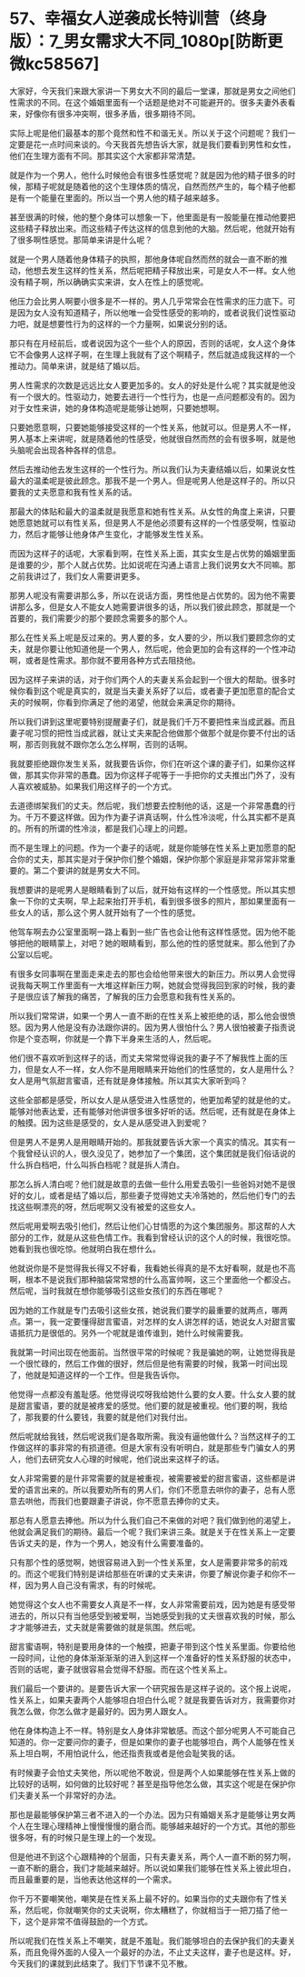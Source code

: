 # 57、幸福女人逆袭成长特训营（终身版）：7_男女需求大不同_1080p[防断更微kc58567]

大家好，今天我们来跟大家讲一下男女大不同的最后一堂课，那就是男女之间他们性需求的不同。在这个婚姻里面有一个话题是绝对不可能避开的。很多夫妻外表看来，好像你有很多冲突啊，很多矛盾，很多期待不同。

实际上呢是他们最基本的那个竟然和性不和谐无关。所以关于这个问题呢？我们一定要是花一点时间来谈的。今天我首先想告诉大家，就是我们要看到男性和女性，他们在生理方面有不同。那其实这个大家都非常清楚。

就是作为一个男人，他什么时候他会有很多性感觉呢？就是因为他的精子很多的时候，那精子呢就是随着他的这个生理体质的情况，自然而然产生的，每个精子他都是有一个能量在里面的。所以当一个男人他的精子越来越多。

甚至很满的时候，他的整个身体可以想象一下，他里面是有一股能量在推动他要把这些精子释放出来。而这些精子传达这样的信息到他的大脑。然后呢，他就开始有了很多啊性感觉。那简单来讲是什么呢？

就是一个男人随着他身体精子的执照，那他身体呢自然而然的就会一直不断的推动，他想去发生这样的性关系，然后呢把精子释放出来，可是女人不一样。女人他没有精子啊，所以确确实实来讲，女人在性上的感觉呢。

他压力会比男人啊要小很多是不一样的。男人几乎常常会在性需求的压力底下。可是因为女人没有知道精子，所以他唯一会受性感受的影响的，或者说我们说性驱动力吧，就是想要性行为的这样的一个力量啊，如果说分别的话。

那只有在月经前后，或者说因为这个一些个人的原因，否则的话呢，女人这个身体它不会像男人这样子啊，在生理上我就有了这个啊精子，然后就造成我这样的一个推动力。简单来讲，就是结了婚以后。

男人性需求的次数是远远比女人要更加多的。女人的好处是什么呢？其实就是他没有一个很大的。性驱动力，她要去进行一个性行为，也是一点问题都没有的。因为对于女性来讲，她的身体构造呢是能够让她啊，只要她想啊。

只要她愿意啊，只要她能够接受这样的一个性关系，他就可以。但是男人不一样，男人基本上来讲呢，就是随着他的性感受，他就很自然而然的会有很多啊，就是他头脑呢会出现各种各样的信息。

然后去推动他去发生这样的一个性行为。所以我们认为夫妻结婚以后，如果说女性最大的温柔呢是彼此顾念。那我不是一个男人。但是呢男人他是这样子的。所以只要我的丈夫愿意和我有性关系的话。

那最大的体贴和最大的温柔就是我愿意和她有性关系。从女性的角度上来讲，只要她愿意她就可以有性关系，但是男人不是他必须要有这样的一个性感受啊，性驱动力，然后才能够让他身体产生变化，才能够发生性关系。

而因为这样子的话呢，大家看到啊，在性关系上面，其实女生是占优势的婚姻里面是谁要的少，那个人就占优势。比如说呢在沟通上语言上我们说男女大不同嘛。那之前我讲过了，我们女人需要讲更多。

那男人呢没有需要讲那么多，所以在说话方面，男性他是占优势的。因为他不需要讲那么多，但是女人不能女人她需要讲很多的话，所以我们彼此顾念，那就是一个首要的，我们需要少的那个要顾念需要多的那个人。

那么在性关系上呢是反过来的。男人要的多，女人要的少，所以我们要顾念你的丈夫，就是你要让他知道他是一个男人，然后呢，他会更加的会有这样的一个性冲动啊，或者是性需求。那你就不要用各种方式去阻挠他。

因为这样子来讲的话，对于你们两个人的夫妻关系会起到一个很大的帮助。很多时候你看到这个呢是真实的，就是当夫妻关系好了以后，或者妻子更加愿意的配合丈夫的时候啊，你看到你满足了他的渴望，他就会来满足你的期待。

所以我们讲到这里呢要特别提醒妻子们，就是我们千万不要把性来当成武器。而且妻子呢习惯的把性当成武器，就让丈夫来配合他做那个做那个就是你要不付出的话啊，那否则我就不跟你怎么怎么样啊，否则的话啊。

我就要拒绝跟你发生关系，就我要告诉你，你们在听这个课的妻子们，如果你这样做，那其实你非常的愚蠢。因为你这样子呢等于一手把你的丈夫推出门外了，没有人喜欢被威胁。如果我们用这样子的一个方式。

去道德绑架我们的丈夫。然后呢，我们想要去控制他的话，这是一个非常愚蠢的行为。千万不要这样做。因为作为妻子讲真话啊，什么性冷淡呢，什么其实都不是真的。所有的所谓的性冷淡，都是我们心理上的问题。

而不是生理上的问题。作为一个妻子的话呢，就是你能够在性关系上更加愿意的配合你的丈夫，那其实是对于保护你们整个婚姻，保护你那个家庭是非常非常非常重要的。第二个要讲的就是男女大不同。

我想要讲的是呢男人是眼睛看到了以后，就开始有这样的一个性感觉。所以其实想象一下你的丈夫啊，早上起来抬打开手机，看到很多很多的照片，那如果里面有一些女人的话，那么这个男人就开始有了一个性的感觉。

他驾车啊去办公室里面啊一路上看到一些广告也会让他有这样性感觉。因为他不能够把他的眼睛蒙上，对吧？她的眼睛看到，那么他的性的感觉就来。那么他到了办公室以后呢。

有很多女同事啊在里面走来走去的那也会给他带来很大的新压力。所以男人会觉得说我每天啊工作里面有一大堆这样新压力啊，她就会觉得我回到家的时候，我的妻子是很应该了解我的痛苦，了解我的压力会愿意和我有性关系的。

所以我们常常讲，如果一个男人一直不断的在性关系上被拒绝的话，那么他会很愤怒。因为男人他是没有办法跟你讲的。因为男人很怕什么？男人很怕被妻子指责说你是个变态啊，你就是一个靠下半身来生活的人，然后呢。

他们很不喜欢听到这样子的话，而丈夫常常觉得说我的妻子不了解我性上面的压力，但是女人不一样，女人你不是用眼睛来开始他们的性感觉的，女人是用什么？女人是用气氛甜言蜜语，还有就是身体接触。所以其实大家听到吗？

这些全部都是感受，所以女人是从感受进入性感觉的，他更加希望的就是他的丈。能够对他表达爱，还有能够对他讲很多很多好听的话。然后呢，还有就是在身体上的触摸。因为这些是感受的，女人是从感受进入到爱呢？

但是男人不是男人是用眼睛开始的。那我就要告诉大家一个真实的情况。其实有一个我曾经认识的人，很久没见了，她参加了一个集团，这个集团就是我们俗话说的什么拆白档吧，什么叫拆白档呢？就是拆人清白。

那怎么拆人清白呢？他们就是故意的去做一些什么用爱去吸引一些爸妈对她不是很好的女儿，或者是结了婚以后，那些妻子觉得她丈夫冷落她的，然后他们专门的去找这些啊漂亮的呀，然后呢啊又没有被爱的这些女人。

然后呢用爱啊去吸引他们，然后让他们心甘情愿的为这个集团服务。那这帮的人大部分的工作，就是从这些色情工作。我看到曾经认识的这个人的时候，我很吃惊。她看到我也很吃惊。他就明白我在想什么。

他就说你是不是觉得我长得又不好看，我看她长得真的是不太好看啊，就是也不高啊，根本不是说我们那种脑袋常常想的什么高富帅啊，这三个里面他一个都没占。然后呢，当时我就在想你能够吸引这些女孩们的东西在哪呢？

因为她的工作就是专门去吸引这些女孩，她说我们要学的最重要的就两点，哪两点。第一，我一定要懂得甜言蜜语，对怎样的女人讲怎样的话，她说女人对甜言蜜语抵抗力是很低的。另外一个呢就是谁传谁到，她什么时候需要我。

我就第一时间出现在他面前。当然很平常的时候呢？我是骗她的啊，让她觉得我是一个很忙碌的，然后工作做的很好，然后但是他有需要的时候，我第一时间出现了，他就是知道这样的一个工作。但是我告诉你。

他觉得一点都没有羞耻感。他觉得说哎呀我给她什么要的女人要。什么女人要的就是甜言蜜语，要的就是被疼爱的感觉。他们要的就是被重视。他们要的啊，我给了，那我要的什么要钱，我要的就是他们对我付出。

然后呢就给我钱，然后呢说我们是各取所需。我没有逼他做什么？当然这样子的工作做这样的事非常的有损道德。但是大家有没有听明白，就是那些专门骗女人的男人，他们去研究女人心理的时候呢，他们说出来这样子的话。

女人非常需要的是什非常需要的就是被重视，被需要被爱的甜言蜜语，这些都是讲爱的语言出来的。所以我要劝所有的男人们，你们不愿意去哄你的妻子，总有人愿意去哄他，而我们也要跟妻子讲说，你不愿意去捧你的丈夫。

那总有人愿意去捧他。所以为什么我们自己不来做的对吧？我们做到他的渴望上，他就会满足我们的期待。最后一个呢？我们来讲三条。就是关于在性关系上一定要告诉丈夫的是，作为一个男人，她没有什么需要准备的。

只有那个性的感觉啊，她很容易进入到一个性关系里，女人是需要非常多的前戏的。而这个呢我们特别是讲给那些在听课的丈夫来讲，你要了解说你妻子和你不一样，因为男人自己没有需求，有的时候呢。

她觉得这个女人也不需要女人真是不一样，女人非常需要前戏，因为她是有感受带进去的，所以只有当他感受到被爱啊，当她感受到我的丈夫很喜欢我的时候，那么才才能够进去，丈夫就是需要做的就是氛围。然后呢。

甜言蜜语啊，特别是要用身体的一个触摸，把妻子带到这个性关系里面。你要给他一段时间，让他的身体渐渐渐渐的进入到这样一个准备好的性关系舒服的状态中，否则的话呢，妻子就很容易会觉得不舒服。而在这个性关系上。

我们最后一个要讲的。是要告诉大家一个研究报告是这样子说的。这个报上说呢，性关系上，如果夫妻两个人能够坦白坦白什么呢？就是我要告诉对方，我需要你对我怎么做，你怎么做才是最好的。因为男人跟女人。

他在身体构造上不一样。特别是女人身体非常敏感。而这个部分呢男人不可能自己知道的。你一定要问你的妻子，但是如果你的妻子也能够坦白，两个人能够在性关系上坦白啊，不用怕说什么，他还指责我或者是他会耻笑我的话。

有时候妻子会怕丈夫笑他，所以呢他不敢说，但是两个人如果能够在性关系上做的比较好的话啊，如何做的比较好呢？甚至是指导他怎么做，其实这个呢是在保护你们夫妻关系一个非常好的办法。

那也是最能够保护第三者不进入的一个办法。因为只有婚姻关系才是能够让男女两个人在生理心理精神上慢慢慢慢的磨合而。能够越来越好的一个方式。其他的那些很多呀，有的时候只是生理上的一个发现。

但是他进不到这个心跟精神的个层面，只有夫妻关系，两个人一直不断的努力啊，一直不断的磨合，我们才能越来越好。所以说如果我们能够在性关系上彼此坦白，而且最重要的是，当他表达他这样的一个需求。

你千万不要嘲笑他，嘲笑是在性关系上最不好的。如果当你的丈夫跟你有了性关系，然后呢，你就嘲笑你的丈夫说啊，你太糟糕了，你就相当于一把刀插了他一下，这个是非常不值得鼓励的一个方式。

所以呢我们在性关系上不嘲笑，就是不羞耻。我们能够坦白的去保护我们的夫妻关系，而且免得外面的人侵入一个最好的办法，不止丈夫这样，妻子也是这样。好，今天我们的课就到此结束了。我们下节课不见不散。

